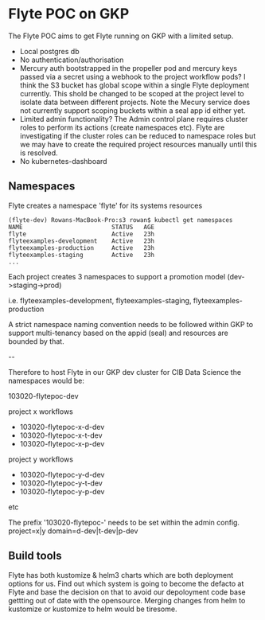 # Flyte POC on GKP

The Flyte POC aims to get Flyte running on GKP with a limited setup.

- Local postgres db
- No authentication/authorisation
- Mercury auth bootstrapped in the propeller pod and mercury keys passed via a secret using a webhook to the project workflow pods? I think the S3 bucket has global scope within a single Flyte deployment currently. This shold be changed to be scoped at the project level to isolate data between different projects. Note the Mecury service does not currently support scoping buckets within a seal app id either yet.  
- Limited admin functionality?
  The Admin control plane requires cluster roles to perform its actions (create namespaces etc). Flyte are investigating if the cluster roles can be reduced to namespace roles but we may have to create the required project resources manually until this is resolved.
- No kubernetes-dashboard

## Namespaces

Flyte creates a namespace 'flyte' for its systems resources

```
(flyte-dev) Rowans-MacBook-Pro:s3 rowan$ kubectl get namespaces
NAME                         STATUS   AGE
flyte                        Active   23h
flyteexamples-development    Active   23h
flyteexamples-production     Active   23h
flyteexamples-staging        Active   23h
...
```

Each project creates 3 namespaces to support a promotion model (dev->staging->prod)

i.e. flyteexamples-development, flyteexamples-staging, flyteexamples-production

A strict namespace naming convention needs to be followed within GKP to support multi-tenancy based on the appid (seal) and resources are bounded by that.

<appid>-<project>-<env>

Therefore to host Flyte in our GKP dev cluster for CIB Data Science the namespaces would be:

103020-flytepoc-dev

project x workflows

- 103020-flytepoc-x-d-dev
- 103020-flytepoc-x-t-dev
- 103020-flytepoc-x-p-dev

project y workflows

- 103020-flytepoc-y-d-dev
- 103020-flytepoc-y-t-dev
- 103020-flytepoc-y-p-dev

etc

The prefix '103020-flytepoc-' needs to be set within the admin config.
project=x|y
domain=d-dev|t-dev|p-dev


## Build tools

Flyte has both kustomize & helm3 charts which are both deployment options for us. Find out which system is going to become the defacto at Flyte and base the decision on that to avoid our depoloyment code base gettting out of date with the opensource. Merging changes from helm to kustomize or kustomize to helm would be tiresome.